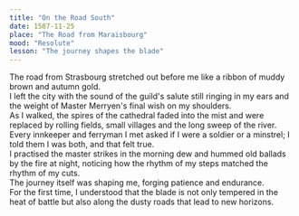 ```yaml
---
title: "On the Road South"
date: 1587-11-25
place: "The Road from Maraisbourg"
mood: "Resolute"
lesson: "The journey shapes the blade"
---
```


The road from Strasbourg stretched out before me like a ribbon of muddy brown and autumn gold.  
I left the city with the sound of the guild's salute still ringing in my ears and the weight of Master Merryen's final wish on my shoulders.  
As I walked, the spires of the cathedral faded into the mist and were replaced by rolling fields, small villages and the long sweep of the river.  
Every innkeeper and ferryman I met asked if I were a soldier or a minstrel; I told them I was both, and that felt true.  
I practised the master strikes in the morning dew and hummed old ballads by the fire at night, noticing how the rhythm of my steps matched the rhythm of my cuts.  
The journey itself was shaping me, forging patience and endurance.  
For the first time, I understood that the blade is not only tempered in the heat of battle but also along the dusty roads that lead to new horizons.
